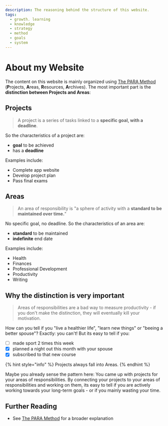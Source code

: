 ```yaml
---
description: The reasoning behind the structure of this website.
tags:
  - growth. learning
  - knowledge
  - strategy
  - method
  - goals
  - system
---
```


# About my Website

The content on this website is mainly organized using [The PARA Method](areas/knowledge-management/the-para-method.md) (**P**rojects, **A**reas, **R**esources, **A**rchives).
The most important part is the **distinction between Projects and Areas**:

## Projects

> A project is a series of tasks linked to a **specific goal, with a deadline**.

So the characteristics of a project are:

- **goal** to be achieved
- has a **deadline**

Examples include:

- Complete app website
- Develop project plan
- Pass final exams

## Areas

> An area of responsibility is "a sphere of activity with a **standard to be maintained over time.**"

No specific goal, no deadline. So the characteristics of an area are:

- **standard** to be maintained
- **indefinite** end date

Examples include:

- Health
- Finances
- Professional Development
- Productivity
- Writing

## Why the distinction is very important

> Areas of responsibilities are a bad way to measure productivity - if you don't make the distinction, they will eventually kill your motivation.

How can you tell if you "live a healthier life", "learn new things" or "beeing a better spouse"? Exactly: you can't! But its easy to tell if you:

- [ ] made sport 2 times this week
- [x] planned a night out this month with your spouse
- [x] subscribed to that new course

{% hint style="info" %}
Projects always fall into Areas.
{% endhint %}

Maybe you already sense the pattern here: You came up with projects for your areas of responsibilities. By connecting your projects to your areas of responsibilities and working on them, its easy to tell if you are actively working towards your long-term goals - or if you mainly wasting your time.

## Further Reading

- See [The PARA Method](areas/knowledge-management/the-para-method.md) for a broader explanation